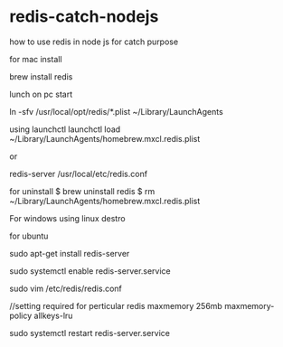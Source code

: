 # redis-catch-nodejs
how to use redis in node js for catch purpose


for mac install 

brew install redis

lunch on pc start

ln -sfv /usr/local/opt/redis/*.plist ~/Library/LaunchAgents

using launchctl
launchctl load ~/Library/LaunchAgents/homebrew.mxcl.redis.plist


or

redis-server /usr/local/etc/redis.conf


for uninstall
$ brew uninstall redis
$ rm ~/Library/LaunchAgents/homebrew.mxcl.redis.plist





For windows using linux destro


for ubuntu 

sudo apt-get install redis-server

sudo systemctl enable redis-server.service

sudo vim /etc/redis/redis.conf

//setting required for perticular redis
maxmemory 256mb
maxmemory-policy allkeys-lru

sudo systemctl restart redis-server.service
